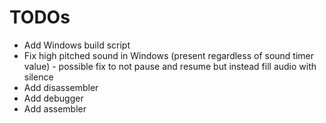 # TODOs

* Add Windows build script
* Fix high pitched sound in Windows (present regardless of sound timer value) - possible fix to not pause and resume but instead fill audio with silence
* Add disassembler
* Add debugger
* Add assembler

